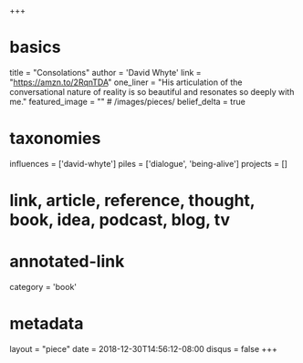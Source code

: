 +++
# basics
title     		 = "Consolations"
author    		 = 'David Whyte'
link      		 = "https://amzn.to/2RqnTDA"
one_liner 		 = "His articulation of the conversational nature of reality is so beautiful and resonates so deeply with me."
featured_image = "" # /images/pieces/
belief_delta   = true

# taxonomies
influences		 = ['david-whyte']
piles     		 = ['dialogue', 'being-alive']
projects			 = []

# link, article, reference, thought, book, idea, podcast, blog, tv
# annotated-link
category  		 = 'book'

# metadata
layout	    	 = "piece"
date      		 = 2018-12-30T14:56:12-08:00
disqus    		 = false
+++

